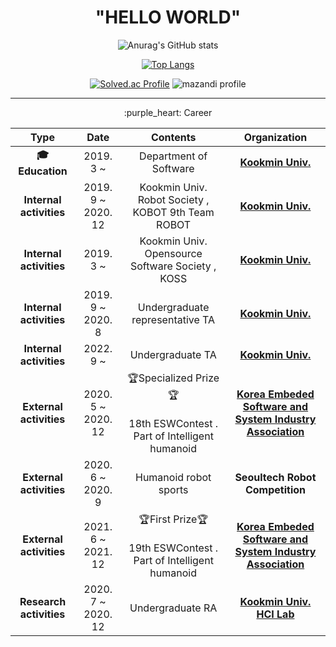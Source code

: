 


<div align=center><h1> "HELLO WORLD" </h1></div>

<div align=center>

![Anurag's GitHub stats](https://github-readme-stats.vercel.app/api?username=sjz1&show_icons=true&theme=dracula)

[![Top Langs](https://github-readme-stats.vercel.app/api/top-langs/?username=sjz1&layout=compact&theme=dracula)](https://github.com/sjz1)

[![Solved.ac Profile](http://mazassumnida.wtf/api/v2/generate_badge?boj=tmdwhd619)](https://solved.ac/tmdwhd619/)
![mazandi profile](http://mazandi.herokuapp.com/api?handle=tmdwhd619&theme=dark)




 

<hr>
:purple_heart: Career

|           **Type**           |      **Date**      |                         **Contents**                         |                       **Organization**                       |
| :--------------------------: | :----------------: | :----------------------------------------------------------: | :----------------------------------------------------------: |
| **:mortar_board: Education** |     2019. 3 ~      |                    Department of Software                    |        [**Kookmin Univ.**](https://cs.kookmin.ac.kr/)        |
|   **Internal activities**    | 2019. 9 ~  2020. 12 |               Kookmin Univ. Robot Society , KOBOT 9th Team ROBOT            |        [**Kookmin Univ.**](https://cs.kookmin.ac.kr/)        |
|   **Internal activities**    | 2019. 3 ~ |               Kookmin Univ. Opensource Software Society , KOSS            |        [**Kookmin Univ.**](https://cs.kookmin.ac.kr/)        | 
|   **Internal activities**    | 2019. 9 ~ 2020. 8  |               Undergraduate representative TA              |        [**Kookmin Univ.**](https://cs.kookmin.ac.kr/)        |
|   **Internal activities**    | 2022. 9 ~   |               Undergraduate TA             |        [**Kookmin Univ.**](https://cs.kookmin.ac.kr/)        |
|   **External activities**    | 2020. 5 ~ 2020. 12 | <div align=center>🏆Specialized Prize🏆 <div><br />18th ESWContest . Part of Intelligent humanoid | [**Korea Embeded Software and System Industry Association**](http://www.kessia.kr) |
|   **External activities**    | 2020. 6 ~ 2020. 9  |                    Humanoid robot sports                     |               **Seoultech Robot Competition**                |
|   **External activities**    | 2021. 6 ~ 2021. 12 | <div align=center>🏆First Prize🏆 <div><br />19th ESWContest . Part of Intelligent humanoid | [**Korea Embeded Software and System Industry Association**](http://www.kessia.kr) |
|   **Research activities**    | 2020. 7 ~ 2020. 12 |                       Undergraduate RA                       | [**Kookmin Univ. HCI Lab**](https://kookmin-hci.github.io/home/) |
<div>

